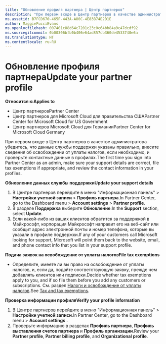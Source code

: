 ```yaml
---
title: "Обновление профиля партнера | Центр партнеров"
description: "При первом входе в Центр партнеров в качестве администратора убедитесь, что данные службы поддержки указаны правильно, внесите сведения об освобождении от уплаты налогов, если необходимо, и проверьте контактные данные в профилях."
ms.assetid: B7FCD670-465F-443A-A80C-4E83B74E2D1E
author: MaggiePucciEvans
ms.openlocfilehash: 007401c88d64c7201c23c0c64bb84a9c47dcdf92
ms.sourcegitcommit: 0b00306bfb0b406e64ad857cb360de4533740e6a
ms.translationtype: HT
ms.contentlocale: ru-RU
---
```

# <a name="update-your-partner-profile"></a><span data-ttu-id="e7ec5-103">Обновление профиля партнера</span><span class="sxs-lookup"><span data-stu-id="e7ec5-103">Update your partner profile</span></span>

**<span data-ttu-id="e7ec5-104">Относится к:</span><span class="sxs-lookup"><span data-stu-id="e7ec5-104">Applies to</span></span>**

-  <span data-ttu-id="e7ec5-105">Центр партнеров</span><span class="sxs-lookup"><span data-stu-id="e7ec5-105">Partner Center</span></span>
-  <span data-ttu-id="e7ec5-106">Центр партнеров для Microsoft Cloud для правительства США</span><span class="sxs-lookup"><span data-stu-id="e7ec5-106">Partner Center for Microsoft Cloud for US Government</span></span>
-  <span data-ttu-id="e7ec5-107">Центр партнеров Microsoft Cloud для Германии</span><span class="sxs-lookup"><span data-stu-id="e7ec5-107">Partner Center for Microsoft Cloud Germany</span></span>

<span data-ttu-id="e7ec5-108">При первом входе в Центр партнеров в качестве администратора убедитесь, что данные службы поддержки указаны правильно, внесите сведения об освобождении от уплаты налогов, если необходимо, и проверьте контактные данные в профилях.</span><span class="sxs-lookup"><span data-stu-id="e7ec5-108">The first time you sign into Partner Center as an admin, make sure your support details are correct, file tax exemptions if appropriate, and review the contact information in your profiles.</span></span>

**<span data-ttu-id="e7ec5-109">Обновление данных службы поддержки</span><span class="sxs-lookup"><span data-stu-id="e7ec5-109">Update your support details</span></span>**

1.  <span data-ttu-id="e7ec5-110">В Центре партнеров перейдите в меню "Информационная панель" &gt; **Настройки учетной записи** &gt; **Профиль партнера**.</span><span class="sxs-lookup"><span data-stu-id="e7ec5-110">In Partner Center, go to the Dashboard menu &gt; **Account settings** &gt; **Partner profile**.</span></span>
2.  <span data-ttu-id="e7ec5-111">В разделе **Поддержка** выберите **Обновление**.</span><span class="sxs-lookup"><span data-stu-id="e7ec5-111">In the **Support** section, select **Update**.</span></span>
3.  <span data-ttu-id="e7ec5-112">Если какой-либо из ваших клиентов обратится за поддержкой в Майкрософт, корпорация Майкрософт направит его на веб-сайт или сообщит адрес электронной почты и номер телефона, которые вы указали в профиле поддержки.</span><span class="sxs-lookup"><span data-stu-id="e7ec5-112">If any of your customers call Microsoft looking for support, Microsoft will point them back to the website, email, and phone contact info that you list in your support profile.</span></span>

**<span data-ttu-id="e7ec5-113">Подача заявок на освобождение от уплаты налогов</span><span class="sxs-lookup"><span data-stu-id="e7ec5-113">File tax exemptions</span></span>**

-   <span data-ttu-id="e7ec5-114">Определите, имеете ли вы право на освобождение от уплаты налогов, и, если да, подайте соответствующую заявку, прежде чем добавлять клиентов или подписки.</span><span class="sxs-lookup"><span data-stu-id="e7ec5-114">Decide whether tax exemptions apply to you, and if so file them before you add any customers or subscriptions.</span></span> <span data-ttu-id="e7ec5-115">См. раздел [Налоги и освобождение от уплаты налогов](tax-and-tax-exemptions.md).</span><span class="sxs-lookup"><span data-stu-id="e7ec5-115">See [Tax and tax exemptions](tax-and-tax-exemptions.md).</span></span>

**<span data-ttu-id="e7ec5-116">Проверка информации профиля</span><span class="sxs-lookup"><span data-stu-id="e7ec5-116">Verify your profile information</span></span>**

1.  <span data-ttu-id="e7ec5-117">В Центре партнеров перейдите в меню "Информационная панель" &gt; **Настройки учетной записи**.</span><span class="sxs-lookup"><span data-stu-id="e7ec5-117">In Partner Center, go to the Dashboard menu &gt; **Account settings** .</span></span>
2.  <span data-ttu-id="e7ec5-118">Проверьте информацию в разделах **Профиль партнера**, **Профиль выставления счетов партнера** и **Профиль организации**.</span><span class="sxs-lookup"><span data-stu-id="e7ec5-118">Review your **Partner profile**, **Partner billing profile**, and **Organizational profile**.</span></span>

 

 



